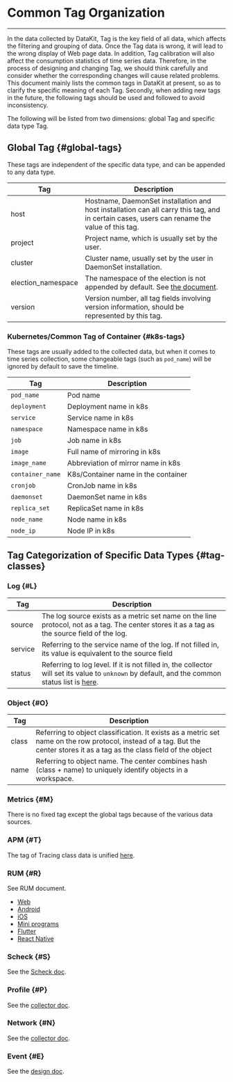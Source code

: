 # Common Tag Organization
---

In the data collected by DataKit, Tag is the key field of all data, which affects the filtering and grouping of data. Once the Tag data is wrong, it will lead to the wrong display of Web page data. In addition, Tag calibration will also affect the consumption statistics of time series data. Therefore, in the process of designing and changing Tag, we should think carefully and consider whether the corresponding changes will cause related problems. This document mainly lists the common tags in DataKit at present, so as to clarify the specific meaning of each Tag. Secondly, when adding new tags in the future, the following tags should be used and followed to avoid inconsistency.

The following will be listed from two dimensions: global Tag and specific data type Tag.

## Global Tag {#global-tags}

These tags are independent of the specific data type, and can be appended to any data type.

| Tag                | Description                                                                                                |
| ---                | ---                                                                                                 |
| host               | Hostname, DaemonSet installation and host installation can all carry this tag, and in certain cases, users can rename the value of this tag. |
| project            | Project name, which is usually set by the user.                                                                          |
| cluster            | Cluster name, usually set by the user in DaemonSet installation.                                                         |
| election_namespace | The namespace of the election is not appended by default. See [the document](datakit-daemonset-deploy.md#env-elect).                   |
| version            | Version number, all tag fields involving version information, should be represented by this tag.                                          |

### Kubernetes/Common Tag of Container {#k8s-tags}

These tags are usually added to the collected data, but when it comes to time series collection, some changeable tags (such as `pod_name`) will be ignored by default to save the timeline.

| Tag            | Description                    |
| ---            | ---                     |
| `pod_name`       | Pod name               |
| `deployment`     | Deployment name in k8s |
| `service`        | Service name in k8s    |
| `namespace`      | Namespace name in k8s  |
| `job`            | Job name in k8s        |
| `image`          | Full name of mirroring in k8s    |
| `image_name`     | Abbreviation of mirror name in k8s        |
| `container_name` | K8s/Container name in the container      |
| `cronjob`        | CronJob name in k8s    |
| `daemonset`      | DaemonSet name in k8s  |
| `replica_set`    | ReplicaSet name in k8s|
| `node_name`      | Node name in k8s       |
| `node_ip`        | Node IP in k8s          |

## Tag Categorization of Specific Data Types  {#tag-classes}

### Log {#L}

| Tag                | Description                                                                                                |
| ---                | ---                                                                                                 |
| source | The log source exists as a metric set name on the line protocol, not as a tag. The center stores it as a tag as the source field of the log. |
| service | Referring to the service name of the log. If not filled in, its value is equivalent to the source field |
| status | Referring to log level. If it is not filled in, the collector will set its value to  `unknown` by default, and the common status list is [here](logging.md#status). |

### Object {#O}

| Tag                | Description                                                                                                |
| ---                | ---                                                                                                 |
| class | Referring to object classification. It exists as a metric set name on the row protocol, instead of a tag. But the center stores it as a tag as the class field of the object |
| name | Referring to object name. The center combines hash (class + name) to uniquely identify objects in a workspace. |

### Metrics {#M}

There is no fixed tag except the global tags because of the various data sources.

### APM {#T}

The tag of Tracing class data is unified [here](ddtrace.md#measurements).

### RUM {#R}

See RUM document.

- [Web](../real-user-monitoring/web/app-data-collection.md)
- [Android](../real-user-monitoring/android/app-data-collection.md)
- [iOS](../real-user-monitoring/ios/app-data-collection.md)
- [Mini programs](../real-user-monitoring/miniapp/app-data-collection.md)
- [Flutter](../real-user-monitoring/flutter/app-data-collection.md)
- [React Native](../real-user-monitoring/react-native/app-data-collection.md)

### Scheck {#S}

See the [Scheck doc](../scheck/scheck-how-to.md).

### Profile {#P}

See the [collector doc](profile.md#measurements).

### Network {#N}

See the [collector doc](ebpf.md#measurements).

### Event {#E}

See the [design doc](../events/generating.md).
